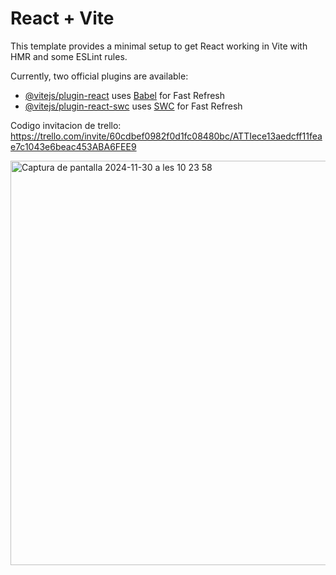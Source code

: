 # React + Vite

This template provides a minimal setup to get React working in Vite with HMR and some ESLint rules.

Currently, two official plugins are available:

- [@vitejs/plugin-react](https://github.com/vitejs/vite-plugin-react/blob/main/packages/plugin-react/README.md) uses [Babel](https://babeljs.io/) for Fast Refresh
- [@vitejs/plugin-react-swc](https://github.com/vitejs/vite-plugin-react-swc) uses [SWC](https://swc.rs/) for Fast Refresh

Codigo invitacion de trello: https://trello.com/invite/60cdbef0982f0d1fc08480bc/ATTIece13aedcff11feae7c1043e6beac453ABA6FEE9

<img width="647" alt="Captura de pantalla 2024-11-30 a les 10 23 58" src="https://github.com/user-attachments/assets/45a9c205-bc5d-4815-b8fd-e82be439ac65">
